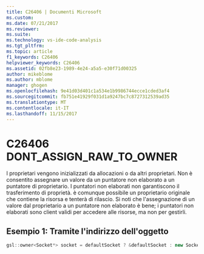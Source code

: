 ```yaml
---
title: C26406 | Documenti Microsoft
ms.custom: 
ms.date: 07/21/2017
ms.reviewer: 
ms.suite: 
ms.technology: vs-ide-code-analysis
ms.tgt_pltfrm: 
ms.topic: article
f1_keywords: C26406
helpviewer_keywords: C26406
ms.assetid: 02fb8e23-1989-4e24-a5a5-e30f71d00325
author: mikeblome
ms.author: mblome
manager: ghogen
ms.openlocfilehash: 9e41d03d401c1a534e1b9986744ecce1cded3af4
ms.sourcegitcommit: fb751e41929f031d1a9247bc7c8727312539ad35
ms.translationtype: MT
ms.contentlocale: it-IT
ms.lasthandoff: 11/15/2017
---
```

# <a name="c26406--dontassignrawtoowner"></a>C26406 DONT_ASSIGN_RAW_TO_OWNER
I proprietari vengono inizializzati da allocazioni o da altri proprietari. Non è consentito assegnare un valore da un puntatore non elaborato a un puntatore di proprietario. I puntatori non elaborati non garantiscono il trasferimento di proprietà. è comunque possibile un proprietario originale che contiene la risorsa e tenterà di rilascio. Si noti che l'assegnazione di un valore dal proprietario a un puntatore non elaborato è bene; i puntatori non elaborati sono client validi per accedere alle risorse, ma non per gestirli.

## <a name="example-1--using-address-of-object"></a>Esempio 1: Tramite l'indirizzo dell'oggetto
```cpp
gsl::owner<Socket*> socket = defaultSocket ? &defaultSocket : new Socket(); // C26406
```

